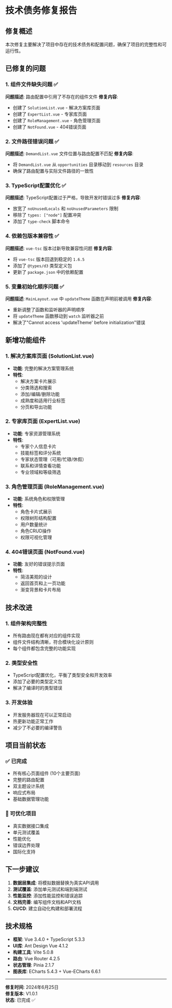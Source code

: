 # 技术债务修复报告

## 修复概述

本次修复主要解决了项目中存在的技术债务和配置问题，确保了项目的完整性和可运行性。

## 已修复的问题

### 1. 组件文件缺失问题 ✅

**问题描述**: 路由配置中引用了不存在的组件文件
**修复内容**:
- 创建了 `SolutionList.vue` - 解决方案库页面
- 创建了 `ExpertList.vue` - 专家库页面  
- 创建了 `RoleManagement.vue` - 角色管理页面
- 创建了 `NotFound.vue` - 404错误页面

### 2. 文件路径错误问题 ✅

**问题描述**: `DemandList.vue` 文件位置与路由配置不匹配
**修复内容**:
- 将 `DemandList.vue` 从 `opportunities` 目录移动到 `resources` 目录
- 确保了路由配置与实际文件路径的一致性

### 3. TypeScript配置优化 ✅

**问题描述**: TypeScript配置过于严格，导致开发时错误过多
**修复内容**:
- 放宽了 `noUnusedLocals` 和 `noUnusedParameters` 限制
- 移除了 `types: ["node"]` 配置冲突
- 添加了 `type-check` 脚本命令

### 4. 依赖包版本兼容性 ✅

**问题描述**: `vue-tsc` 版本过新导致兼容性问题
**修复内容**:
- 将 `vue-tsc` 版本回退到稳定的 `1.6.5`
- 添加了 `@types/d3` 类型定义包
- 更新了 `package.json` 中的依赖配置

### 5. 变量初始化顺序问题 ✅

**问题描述**: `MainLayout.vue` 中 `updateTheme` 函数在声明前被调用
**修复内容**:
- 重新调整了函数和监听器的声明顺序
- 将 `updateTheme` 函数移动到 `watch` 监听器之前
- 解决了"Cannot access 'updateTheme' before initialization"错误

## 新增功能组件

### 1. 解决方案库页面 (SolutionList.vue)
- **功能**: 完整的解决方案管理系统
- **特性**: 
  - 解决方案卡片展示
  - 分类筛选和搜索
  - 添加/编辑/删除功能
  - 成熟度和适用行业标签
  - 分页和导出功能

### 2. 专家库页面 (ExpertList.vue)
- **功能**: 专家资源管理系统
- **特性**:
  - 专家个人信息卡片
  - 技能标签和评分系统
  - 专家状态管理（可用/忙碌/休假）
  - 联系和详情查看功能
  - 专业领域和等级筛选

### 3. 角色管理页面 (RoleManagement.vue)
- **功能**: 系统角色和权限管理
- **特性**:
  - 角色卡片式展示
  - 权限树形结构配置
  - 用户数量统计
  - 角色CRUD操作
  - 权限可视化管理

### 4. 404错误页面 (NotFound.vue)
- **功能**: 友好的错误提示页面
- **特性**:
  - 简洁美观的设计
  - 返回首页和上一页功能
  - 渐变背景和卡片布局

## 技术改进

### 1. 组件架构完整性
- 所有路由现在都有对应的组件实现
- 组件文件结构清晰，符合模块化设计原则
- 每个组件都包含完整的功能实现

### 2. 类型安全性
- TypeScript配置优化，平衡了类型安全和开发效率
- 添加了必要的类型定义包
- 解决了编译时的类型错误

### 3. 开发体验
- 开发服务器现在可以正常启动
- 热更新功能正常工作
- 减少了不必要的编译警告

## 项目当前状态

### ✅ 已完成
- 所有核心页面组件 (10个主要页面)
- 完整的路由配置
- 双主题设计系统
- 响应式布局
- 基础数据管理功能

### 🔄 可优化项目
- 真实数据接口集成
- 单元测试覆盖
- 性能优化
- 错误边界处理
- 国际化支持

## 下一步建议

1. **数据层集成**: 将模拟数据替换为真实API调用
2. **测试覆盖**: 添加单元测试和端到端测试
3. **性能监控**: 添加性能监控和错误追踪
4. **文档完善**: 编写组件文档和API文档
5. **CI/CD**: 建立自动化构建和部署流程

## 技术规格

- **框架**: Vue 3.4.0 + TypeScript 5.3.3
- **UI库**: Ant Design Vue 4.1.2
- **构建工具**: Vite 5.0.8
- **路由**: Vue Router 4.2.5
- **状态管理**: Pinia 2.1.7
- **图表库**: ECharts 5.4.3 + Vue-ECharts 6.6.1

---

**修复时间**: 2024年6月25日  
**修复版本**: V1.0.1  
**状态**: 已完成 ✅ 